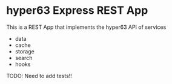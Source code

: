 # hyper63 Express REST App

This is a REST App that implements the hyper63 API of services

- data
- cache
- storage
- search
- hooks

TODO: Need to add tests!!

